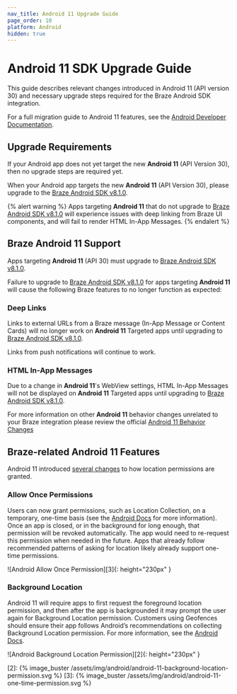```yaml
---
nav_title: Android 11 Upgrade Guide
page_order: 10
platform: Android
hidden: true
---
```


# Android 11 SDK Upgrade Guide

This guide describes relevant changes introduced in Android 11 (API version 30) and necessary upgrade steps required for the Braze Android SDK integration.

For a full migration guide to Android 11 features, see the [Android Developer Documentation](https://developer.android.com/preview/migration).

## Upgrade Requirements

If your Android app does not yet target the new **Android 11** (API Version 30), then no upgrade steps are required yet.

When your Android app targets the new **Android 11** (API Version 30), please upgrade to the [Braze Android SDK v8.1.0][1].

{% alert warning %}
Apps targeting **Android 11** that do not upgrade to [Braze Android SDK v8.1.0][1] will experience issues with deep linking from Braze UI components, and will fail to render HTML In-App Messages.
{% endalert %}

## Braze Android 11 Support

Apps targeting **Android 11** (API 30) must upgrade to [Braze Android SDK v8.1.0][1].

Failure to upgrade to [Braze Android SDK v8.1.0][1] for apps targeting **Android 11** will cause the following Braze features to no longer function as expected:
 
### Deep Links

Links to external URLs from a Braze message (In-App Message or Content Cards) will no longer work on **Android 11** Targeted apps until upgrading to [Braze Android SDK v8.1.0][1]. 

Links from push notifications will continue to work.

### HTML In-App Messages

Due to a change in **Android 11**'s WebView settings, HTML In-App Messages will not be displayed on **Android 11** Targeted apps until upgrading to [Braze Android SDK v8.1.0][1]. 
 
For more information on other **Android 11** behavior changes unrelated to your Braze integration please review the official [Android 11 Behavior Changes](https://developer.android.com/preview/behavior-changes-11)

## Braze-related Android 11 Features

Android 11 introduced [several changes](https://developer.android.com/preview/privacy/location#change-details) to how location permissions are granted.
 
### Allow Once Permissions
Users can now grant permissions, such as Location Collection, on a temporary, one-time basis (see the [Android Docs](https://developer.android.com/preview/privacy/location#one-time-access) for more information). Once an app is closed, or in the background for long enough, that permission will be revoked automatically. The app would need to re-request this permission when needed in the future. Apps that already follow recommended patterns of asking for location likely already support one-time permissions.

![Android Allow Once Permission][3]{: height="230px" }

 
### Background Location 
Android 11 will require apps to first request the foreground location permission, and then after the app is backgrounded it may prompt the user again for Background Location permission. 
Customers using Geofences should ensure their app follows Android’s recommendations on collecting Background Location permission. For more information, see the [Android Docs](https://developer.android.com/preview/privacy/location#background-location).

![Android Background Location Permission][2]{: height="230px" }

[1]: https://github.com/Appboy/appboy-android-sdk/blob/master/CHANGELOG.md#810
[2]: {% image_buster /assets/img/android/android-11-background-location-permission.svg %}
[3]: {% image_buster /assets/img/android/android-11-one-time-permission.svg %}
